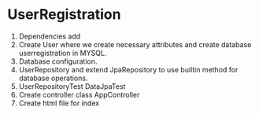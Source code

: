 # UserRegistration

1. Dependencies add
2. Create User where we create necessary attributes and create database userregistration in MYSQL.
3. Database configuration.
4. UserRepository and extend JpaRepository to use builtin method for database operations.
5. UserRepositoryTest  DataJpaTest
6. Create controller class AppController
7. Create html file for index
